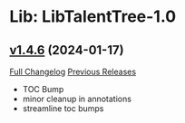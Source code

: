 # Lib: LibTalentTree-1.0

## [v1.4.6](https://github.com/NumyAddon/LibTalentTree-1.0/tree/v1.4.6) (2024-01-17)
[Full Changelog](https://github.com/NumyAddon/LibTalentTree-1.0/compare/v1.4.5...v1.4.6) [Previous Releases](https://github.com/NumyAddon/LibTalentTree-1.0/releases)

- TOC Bump  
- minor cleanup in annotations  
- streamline toc bumps  
